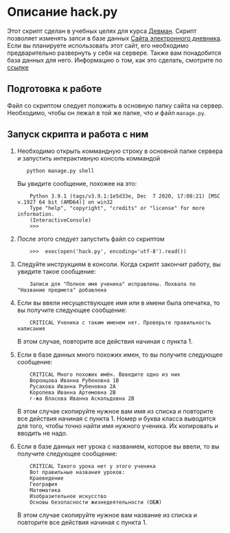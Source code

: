 Описание hack.py
==================
Этот скрипт сделан в учебных целях для курса [Девман](http://dvmn.org/). Скрипт позволяет изменять запси в базе данных
[Сайта электронного дневника](https://github.com/devmanorg/e-diary). Если вы планируете использовать этот сайт, его необходимо
предварительно развернуть у себя на сервере. Также вам понадобится база данных для него. Информацию о том, как это сделать, смотрите по
[ссылке](https://github.com/devmanorg/e-diary/blob/master/README.md)

Подготовка к работе
---
Файл со скриптом следует положить в основную папку сайта на сервер. Необходимо, чтобы он лежал в той же папке, что и файл
`manage.py`.

Запуск скрипта и работа с ним
---
1. Необходимо открыть коммандную строку в основной папке сервера и запустить интерактивную консоль коммандой
    ```python
       python manage.py shell 
    ```
   Вы увидите сообщение, похожее на это:
    ```commandline
        Python 3.9.1 (tags/v3.9.1:1e5d33e, Dec  7 2020, 17:08:21) [MSC v.1927 64 bit (AMD64)] on win32
        Type "help", "copyright", "credits" or "license" for more information.
        (InteractiveConsole)
        >>> 
    ```
2. После этого следует запустить файл со скриптом
    ```commandline
        >>>  exec(open('hack.py', encoding='utf-8').read())
    ```
3. Следуйте инструкциям в консоли. Когда скрипт закончит работу, вы увидите такое сообщение:
    ```commandline
        Записи для "Полное имя ученика" исправлены. Похвала по "Название предмета" добавлена
    ```
4. Если вы ввели несуществующее имя или в имени была опечатка, то вы получите следующее сообщение:
    ```commandline
        CRITICAL Ученика с таким именем нет. Проверьте правильность написания
    ```
   В этом случае, повторите все действия начиная с пункта 1.


5. Если в базе данных много похожих имен, то вы получите следующее сообщение:
    ```commandline
        CRITICAL Много похожих имён. Ввведите одно из них
        Воронцова Иванна Рубеновна 1В
        Русакова Иванна Рубеновна 2А
        Королева Иванна Артемовна 2В
        г-жа Власова Иванна Аскольдовна 2В

    ```
   В этом случае скопируйте нужное вам имя из списка и повторите все действия начиная с пункта 1. Номер и буква класса выводятся
    для того, чтобы точно найти имя нужного ученика. Их копировать и вводить не надо.


6. Если в базе данных нет урока с названием, которое вы ввели, то вы получите следующее сообщение:
    ```commandline
        CRITICAL Такого урока нет у этого ученика
        Вот правильные названия уроков:
        Краеведение
        География
        Математика
        Изобразительное искусство
        Основы безопасности жизнедеятельности (ОБЖ)

    ```
   В этом случае скопируйте нужное вам название из списка и повторите все действия начиная с пункта 1.

